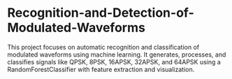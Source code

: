 # Recognition-and-Detection-of-Modulated-Waveforms
This project focuses on automatic recognition and classification of modulated waveforms using machine learning. It generates, processes, and classifies signals like QPSK, 8PSK, 16APSK, 32APSK, and 64APSK using a RandomForestClassifier with feature extraction and visualization.
